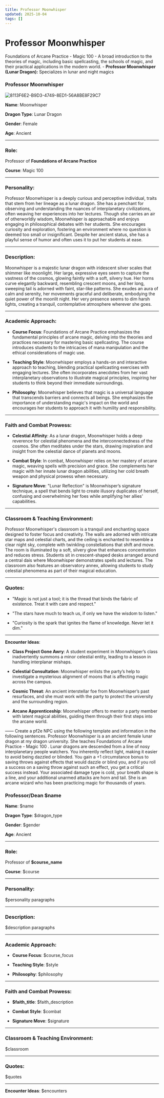 ```yaml
---
title: Professor Moonwhisper
updated: 2025-10-04
tags: []
---
```


# Professor Moonwhisper



Foundations of Arcane Practice - Magic 100
	- A broad introduction to the theories of magic, including basic spellcasting, the schools of magic, and their practical applications in the modern world.
	- **Professor Moonwhisper (Lunar Dragon):** Specializes in lunar and night magics

### Professor Moonwhisper
![8113F6E2-B9D3-4749-8ED1-56A8BE8F29C7](images/8113F6E2-B9D3-4749-8ED1-56A8BE8F29C7.webp)

**Name**: Moonwhisper  

**Dragon Type**: Lunar Dragon  

**Gender**: Female  

**Age**: Ancient  

---

### Role:
Professor of **Foundations of Arcane Practice**

**Course**: Magic 100  

---

### Personality:
Professor Moonwhisper is a deeply curious and perceptive individual, traits that stem from her lineage as a lunar dragon. She has a penchant for observing and understanding the nuances of interplanetary civilizations, often weaving her experiences into her lectures. Though she carries an air of otherworldly wisdom, Moonwhisper is approachable and enjoys engaging in philosophical debates with her students. She encourages curiosity and exploration, fostering an environment where no question is deemed too small or insignificant. Despite her ancient status, she has a playful sense of humor and often uses it to put her students at ease.

---

### Description:
Moonwhisper is a majestic lunar dragon with iridescent silver scales that shimmer like moonlight. Her large, expressive eyes seem to capture the vastness of the cosmos, glowing faintly with a soft, silvery hue. Her horns curve elegantly backward, resembling crescent moons, and her long, sweeping tail is adorned with faint, star-like patterns. She exudes an aura of calm and serenity, her movements graceful and deliberate, embodying the quiet power of the moonlit night. Her very presence seems to dim harsh lights, creating a tranquil, contemplative atmosphere wherever she goes.

---

### Academic Approach:

- **Course Focus**: Foundations of Arcane Practice emphasizes the fundamental principles of arcane magic, delving into the theories and practices necessary for mastering basic spellcasting. The course introduces students to the intricacies of mana manipulation and the ethical considerations of magic use.  

- **Teaching Style**: Moonwhisper employs a hands-on and interactive approach to teaching, blending practical spellcasting exercises with engaging lectures. She often incorporates anecdotes from her vast interplanetary observations to illustrate magical principles, inspiring her students to think beyond their immediate surroundings.  

- **Philosophy**: Moonwhisper believes that magic is a universal language that transcends barriers and connects all beings. She emphasizes the importance of understanding magic's impact on the world and encourages her students to approach it with humility and responsibility.

---

### Faith and Combat Prowess:

- **Celestial Affinity**: As a lunar dragon, Moonwhisper holds a deep reverence for celestial phenomena and the interconnectedness of the cosmos. She often meditates under the stars, drawing inspiration and insight from the celestial dance of planets and moons.  

- **Combat Style**: In combat, Moonwhisper relies on her mastery of arcane magic, weaving spells with precision and grace. She complements her magic with her innate lunar dragon abilities, utilizing her cold breath weapon and physical prowess when necessary.  

- **Signature Move**: "Lunar Reflection" is Moonwhisper’s signature technique, a spell that bends light to create illusory duplicates of herself, confusing and overwhelming her foes while amplifying her allies' capabilities.

---

### Classroom & Teaching Environment:
Professor Moonwhisper's classroom is a tranquil and enchanting space designed to foster focus and creativity. The walls are adorned with intricate star maps and celestial charts, and the ceiling is enchanted to resemble a clear night sky, complete with twinkling constellations that shift and move. The room is illuminated by a soft, silvery glow that enhances concentration and reduces stress. Students sit in crescent-shaped desks arranged around a central dais where Moonwhisper demonstrates spells and lectures. The classroom also features an observatory annex, allowing students to study celestial phenomena as part of their magical education.

---

### Quotes:

- "Magic is not just a tool; it is the thread that binds the fabric of existence. Treat it with care and respect."  

- "The stars have much to teach us, if only we have the wisdom to listen."  

- "Curiosity is the spark that ignites the flame of knowledge. Never let it dim."

---

**Encounter Ideas**:

- **Class Project Gone Awry**: A student experiment in Moonwhisper’s class inadvertently summons a minor celestial entity, leading to a lesson in handling interplanar mishaps.  

- **Celestial Consultation**: Moonwhisper enlists the party’s help to investigate a mysterious alignment of moons that is affecting magic across the campus.  

- **Cosmic Threat**: An ancient interstellar foe from Moonwhisper’s past resurfaces, and she must work with the party to protect the university and the surrounding region.  

- **Arcane Apprenticeship**: Moonwhisper offers to mentor a party member with latent magical abilities, guiding them through their first steps into the arcane world.




——
Create a pf2e NPC using the following template and information in the following sentences. Professor Moonwhisper is a an ancient female lunar dragon at my dragon university. She teaches Foundations of Arcane Practice - Magic 100 . Lunar dragons are descended from a line of nosy interplanetary people watchers. You inherently reflect light, making it easier to avoid being dazzled or blinded. You gain a +1 circumstance bonus to saving throws against effects that would dazzle or blind you, and if you roll a success on a saving throw against such an effect, you get a critical success instead. Your associated damage type is cold, your breath shape is a line, and
your additional unarmed attacks are horn and tail. She is an arcane wizard who has been practicing magic for thousands of years.


### Professor/Dean $name

**Name**: $name

**Dragon Type**: $dragon_type 

**Gender**: $gender

**Age**: Ancient 


---

### Role:
Professor of **$course_name**

**Course**: $course  

---

### Personality:
$personality paragraphs

---

### Description:
$description paragraphs

---

### Academic Approach:

- **Course Focus**: $course_focus  

- **Teaching Style**: $style 

- **Philosophy**: $philosophy

---

### Faith and Combat Prowess:

- **$faith_title**: $faith_description

- **Combat Style**: $combat 

- **Signature Move**: $signature

---

### Classroom & Teaching Environment:
$classroom

---

### Quotes:
$quotes

---

**Encounter Ideas**:
$encounters

